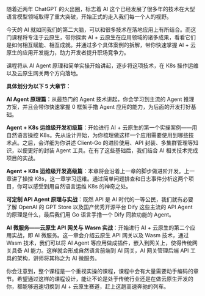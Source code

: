 随着近两年 ChatGPT 的火出圈，标志着 AI 这个已经发展了很多年的技术在大型语言模型领域取得了重大突破，开始正式的走入我们每一个人的视野。

今天的 AI 就如同我们的第二大脑，可以和很多技术在落地应用上有所结合。而这门课程将专注于云原生，带你探索 AI + 云原生在应用领域的诸多成果，看看它们是如何相互赋能、相互成就。并通过多个具体案例的拆解，带你快速掌握 AI + 云原生的应用开发能力，助力开发者提升职场竞争力。

课程将从 AI Agent 原理和简单实操开始讲起，逐步将这项技术，在 K8s 操作运维以及云原生网关两个方向落地。

**具体划分为以下 5 大章节：**

**AI Agent 原理篇**：从最热门的 Agent 技术讲起，你会学习到主流的 Agent 推理方案，并且会带你快速掌握 0 框架手撸 Agent 应用的能力，为后面的开发打好基础。

**Agent + K8s 运维级开发初级篇**：开始进行 AI + 云原生的第一个实操案例——用自然语言操控 K8s。先从设计开始，为你梳理做这样一个应用需要使用到哪些技术点。之后，会详细为你讲述 Client-Go 的进阶使用、API 封装、多集群管理等知识，以便更好的封装 Agent 工具。在有了这些基础后，我们结合 AI 相关技术完成项目的实战。

**Agent + K8s 运维级开发高级篇**：本章将会沿着上一章的脚步做进阶开发。上一章讲了操控 K8s，这一章学习运维。通过简单问题排查和日志事件分析这两个项目，你可以感受到用自然语言运维 K8s 的神奇之处。

**可定制 API Agent 原理与实战**：既然 API 是 AI 时代的一等公民，我们就有必要了解 OpenAI 的 GPT Store 以及国产优秀开源平台 Dify 这些主流的 API Agent 的原理是什么，最后我们用 Go 语言手撸一个 Dify 同款功能的 Agent。

**AI 微服务——云原生 API 网关与 Wasm 实战**：开始进行 AI + 云原生的第二个应用实战，即 AI 微服务。这一章会介绍云原生 API 网关以及 Wasm 技术，通过 Wasm 技术，我们可以将 AI Agent 等应用做成插件，嵌入到网关上，使得传统网关具备 AI 能力。这样就会形成自然语言前端到 AI 网关，AI 网关管理后端 API 工具的架构，讲师将其称之为 AI 微服务。

你会注意到，整个课程是一个重视实操的课程，课程中会有大量需要动手编码的章节。希望通过这样的课程设计，能让不论是处于传统行业还是在做云原生开发的你，都能够迅速切换到 AI + 云原生赛道，赶上这趟高速奔驰的列车。